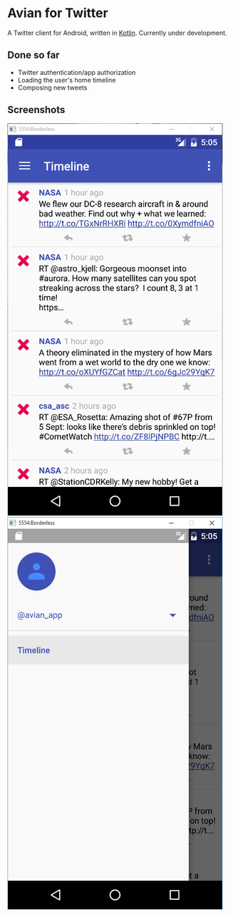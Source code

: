 Avian for Twitter
=================

A Twitter client for Android, written in [Kotlin](http://kotlinlang.org). Currently under development.

Done so far
-----------

* Twitter authentication/app authorization
* Loading the user's home timeline
* Composing new tweets

Screenshots
-----------

![](screenshots/timeline.png)
![](screenshots/drawer.png)